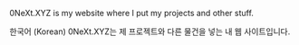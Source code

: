0NeXt.XYZ is my website where I put my projects and other stuff.

한국어 (Korean)
0NeXt.XYZ는 제 프로젝트와 다른 물건을 넣는 내 웹 사이트입니다.
